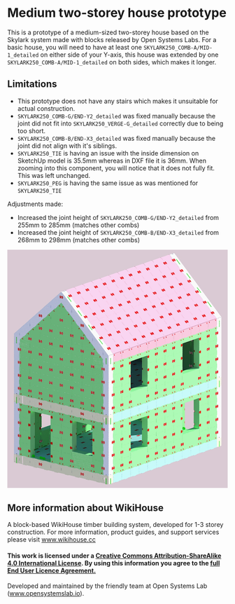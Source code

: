 # Medium two-storey house prototype 
This is a prototype of a medium-sized two-storey house based on the Skylark system made with blocks released by Open Systems Labs. For a basic house, you will need to have at least one `SKYLARK250_COMB-A/MID-1_detailed` on either side of your Y-axis, this house was extended by one `SKYLARK250_COMB-A/MID-1_detailed` on both sides, which makes it longer.

## Limitations
- This prototype does not have any stairs which makes it unsuitable for actual construction.
- `SKYLARK250_COMB-G/END-Y2_detailed` was fixed manually because the joint did not fit into `SKYLARK250_VERGE-G_detailed` correctly due to being too short.
- `SKYLARK250_COMB-B/END-X3_detailed` was fixed manually because the joint did not align with it's siblings.
- `SKYLARK250_TIE` is having an issue with the inside dimension on SketchUp model is 35.5mm whereas in DXF file it is 36mm. When zooming into this component, you will notice that it does not fully fit. This was left unchanged.
- `SKYLARK250_PEG` is having the same issue as was mentioned for `SKYLARK250_TIE`

Adjustments made: 
- Increased the joint height of `SKYLARK250_COMB-G/END-Y2_detailed` from 255mm to 285mm (matches other combs)
- Increased the joint height of `SKYLARK250_COMB-B/END-X3_detailed` from 268mm to 298mm (matches other combs)

![alt tag](https://github.com/muscut/Skylark/blob/main/SKYLARK250/Design%20kit/My%20designs/Medium%202-storey%20House/Medium%202-storey%20House.png)

## More information about WikiHouse
A block-based WikiHouse timber building system, developed for 1-3 storey construction.
For more information, product guides, and support services please visit www.wikihouse.cc

#### This work is licensed under a <a rel="license" href="http://creativecommons.org/licenses/by-sa/4.0/">Creative Commons Attribution-ShareAlike 4.0 International License</a>.  By using this information you agree to the <a href="https://www.wikihouse.cc/terms">full End User Licence Agreement.</a> 

Developed and maintained by the friendly team at Open Systems Lab (www.opensystemslab.io).